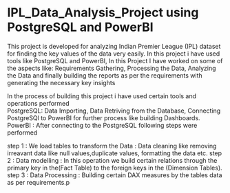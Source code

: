 # IPL_Data_Analysis_Project using PostgreSQL and PowerBI
This project is developed for analyzing Indian Premier League (IPL) dataset for finding the key values of the data very easily.
In this project i have used tools like PostgreSQL and PowerBI, In this Project I have worked on some of the aspects like: Requirements Gathering, Processing the Data, Analyzing the Data and finally building the reports as per the requirements with generating the necessary key insights

In the process of building this project i have used certain tools and operations performed                                                                                                                                                                                                                                                 
PostgreSQL: Data Importing,
            Data Retriving from the Database,
            Connecting PostgreSQl to PowerBI for further process like building Dashboards.                                                                                                                                                                                                                                                 
PowerBI   : After connecting to the PostgreSQL following steps were performed 

step 1 : We load tables to transform the Data : Data cleaning like removing irreavant data like null values,duplicate values, formatting the data etc.                                                                                                                                                                                     step 2 : Data modelling : In this operation we build certain relations through the primary key in the(Fact Table) to the foreign keys in the (Dimension Tables).
step 3 : Data Processing : Building certain DAX measures by the tables data as per requirements.p
           
 
 

